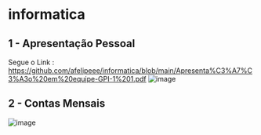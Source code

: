 # informatica

## 1 - Apresentação Pessoal
Segue o Link : https://github.com/afelipeee/informatica/blob/main/Apresenta%C3%A7%C3%A3o%20em%20equipe-GPI-1%201.pdf
![image](https://github.com/user-attachments/assets/38bca6da-e13e-42cb-b4df-7fbfd8a581d1)

## 2 - Contas Mensais

![image](https://github.com/user-attachments/assets/61b318b4-9736-4f29-8896-86a652661688)



